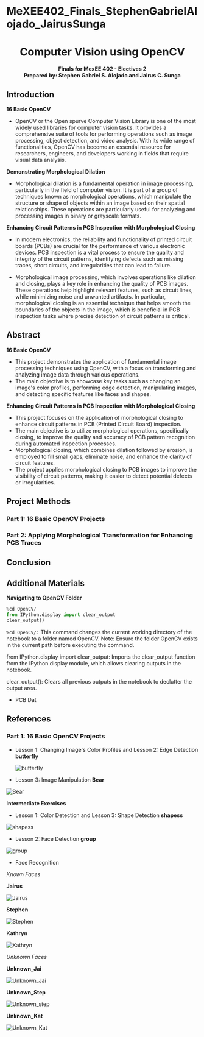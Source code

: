 # MeXEE402_Finals_StephenGabrielAlojado_JairusSunga

<h1 align="center">Computer Vision using OpenCV</h1>
<p align="center"><b>Finals for MexEE 402 - Electives 2
<br> Prepared by: Stephen Gabriel S. Alojado and Jairus C. Sunga</b></p>

## Introduction

**16 Basic OpenCV**
  - OpenCV or the Open spurve Computer Vision Library is one of the most widely used libraries for computer vision tasks. It provides a comprehensive suite of tools for performing operations such as image processing, object detection, and video analysis. With its wide range of functionalities, OpenCV has become an essential resource for researchers, engineers, and developers working in fields that require visual data analysis.

**Demonstrating Morphological Dilation**
  - Morphological dilation is a fundamental operation in image processing, particularly in the field of computer vision. It is part of a group of techniques known as morphological operations, which manipulate the structure or shape of objects within an image based on their spatial relationships. These operations are particularly useful for analyzing and processing images in binary or grayscale formats.

**Enhancing Circuit Patterns in PCB Inspection with Morphological Closing**
  - In modern electronics, the reliability and functionality of printed circuit boards (PCBs) are crucial for the performance of various electronic devices. PCB inspection is a vital process to ensure the quality and integrity of the circuit patterns, identifying defects such as missing traces, short circuits, and irregularities that can lead to failure.

  - Morphological image processing, which involves operations like dilation and closing, plays a key role in enhancing the quality of PCB images. These operations help highlight relevant features, such as circuit lines, while minimizing noise and unwanted artifacts. In particular, morphological closing is an essential technique that helps smooth the boundaries of the objects in the image, which is beneficial in PCB inspection tasks where precise detection of circuit patterns is critical.

## Abstract
**16 Basic OpenCV**
  - This project demonstrates the application of fundamental image processing techniques using OpenCV, with a focus on transforming and analyzing image data through various operations.
  - The main objective is to showcase key tasks such as changing an image's color profiles, performing edge detection, manipulating images, and detecting specific features like faces and shapes.

**Enhancing Circuit Patterns in PCB Inspection with Morphological Closing**
  - This project focuses on the application of morphological closing to enhance circuit patterns in PCB (Printed Circuit Board) inspection.
  - The main objective is to utilize morphological operations, specifically closing, to improve the quality and accuracy of PCB pattern recognition during automated inspection processes.
  - Morphological closing, which combines dilation followed by erosion, is employed to fill small gaps, eliminate noise, and enhance the clarity of circuit features.
  - The project applies morphological closing to PCB images to improve the visibility of circuit patterns, making it easier to detect potential defects or irregularities.

## Project Methods

### Part 1: 16 Basic OpenCV Projects

### Part 2: Applying Morphological Transformation for Enhancing PCB Traces

## Conclusion

## Additional Materials

**Navigating to OpenCV Folder**

```python
%cd OpenCV/
from IPython.display import clear_output
clear_output()
```


`%cd OpenCV/:`
This command changes the current working directory of the notebook to a folder named OpenCV.
Note: Ensure the folder OpenCV exists in the current path before executing the command.

from IPython.display import clear_output:
Imports the clear_output function from the IPython.display module, which allows clearing outputs in the notebook.

clear_output():
Clears all previous outputs in the notebook to declutter the output area.


- PCB Dat


## References

### Part 1: 16 Basic OpenCV Projects

- Lesson 1: Changing Image's Color Profiles and Lesson 2: Edge Detection
 **butterfly**

  ![butterfly](https://github.com/user-attachments/assets/1c211bc9-9922-4678-b7eb-37da1fe3e93a)

- Lesson 3: Image Manipulation
  **Bear**

![Bear](https://github.com/user-attachments/assets/68ef1a19-5dc4-4002-9ce9-fd7b7cc4bd8e)

**Intermediate Exercises**

- Lesson 1: Color Detection and Lesson 3: Shape Detection
  **shapess**

![shapess](https://github.com/user-attachments/assets/2ef7b4a3-9bdf-4329-b5a7-f53708bdfcec)

- Lesson 2: Face Detection
  **group**

![group](https://github.com/user-attachments/assets/04281f69-f92d-4165-b323-63df8d3a817b)


- Face Recognition

*Known Faces*

**Jairus**

![Jairus](https://github.com/user-attachments/assets/d1dcebdf-9d9a-437d-a430-7e4ed52119e0)

**Stephen**

![Stephen](https://github.com/user-attachments/assets/7d098dad-97d8-4045-828c-b0b2859243d6)

**Kathryn**

![Kathryn](https://github.com/user-attachments/assets/58795774-a3d3-4ea7-928a-5524f0f65c8d)

*Unknown Faces*

**Unknown_Jai**

![Unknown_Jai](https://github.com/user-attachments/assets/6ef5b267-4b5a-4a44-9b4d-650521150b6f)

**Unknown_Step**

![Unknown_step](https://github.com/user-attachments/assets/0b6904b2-01a8-496e-9bd0-867b6f7d104e)

**Unknown_Kat**

![Unknown_Kat](https://github.com/user-attachments/assets/a20d9c50-2cc5-4d76-a9de-12d3b2cedc66)
